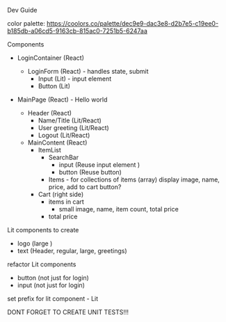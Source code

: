 Dev Guide

color palette: https://coolors.co/palette/dec9e9-dac3e8-d2b7e5-c19ee0-b185db-a06cd5-9163cb-815ac0-7251b5-6247aa

Components
- LoginContainer (React)
    - LoginForm (React) - handles state, submit
        - Input (Lit) - input element
        - Button (Lit) 

- MainPage (React) - Hello world
    - Header (React)
        - Name/Title (Lit/React)
        - User greeting (Lit/React)
        - Logout (Lit/React)
    - MainContent (React)
        - ItemList
            - SearchBar
                - input (Reuse input element )
                - button (Reuse button)
            - Items - for collections of items (array)
                display image, name, price, add to cart button?
        - Cart (right side)
            - items in cart
                - small image, name, item count, total price
            - total price
    
        


Lit components to create
- logo (large )
- text (Header, regular, large, greetings)


refactor Lit components
- button (not just for login)
- input (not just for login)

set prefix for lit component - Lit<component>

DONT FORGET TO CREATE UNIT TESTS!!!